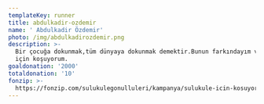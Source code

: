 ```yaml
---
templateKey: runner
title: abdulkadir-ozdemir
name: ' Abdulkadir Özdemir'
photo: /img/abdulkadirozdemir.png
description: >-
  Bir çocuğa dokunmak,tüm dünyaya dokunmak demektir.Bunun farkındayım ve bunun
  için koşuyorum.
goaldonation: '2000'
totaldonation: '10'
fonzip: >-
  https://fonzip.com/sulukulegonulluleri/kampanya/sulukule-icin-kosuyorum--okulu-terki-onluyorum-17
---
```


